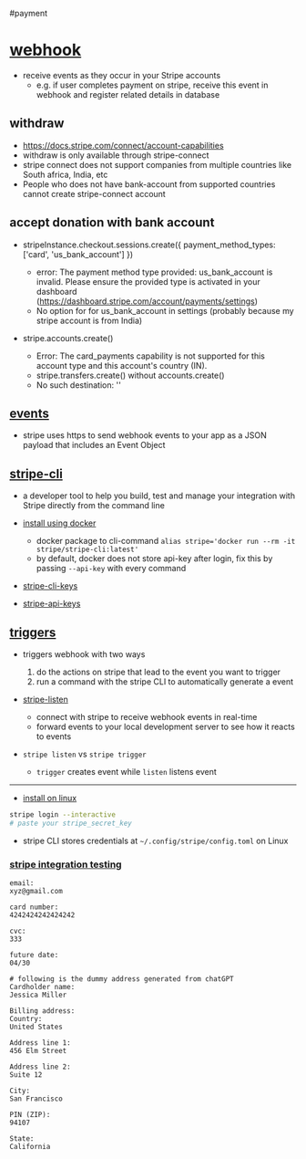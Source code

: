 #payment
# [webhook](https://docs.stripe.com/webhooks)

- receive events as they occur in your Stripe accounts
  - e.g. if user completes payment on stripe, receive this event in webhook and register related details in database

## withdraw

- https://docs.stripe.com/connect/account-capabilities
- withdraw is only available through stripe-connect
- stripe connect does not support companies from multiple countries like South africa, India, etc
- People who does not have bank-account from supported countries cannot create stripe-connect account

## accept donation with bank account

- stripeInstance.checkout.sessions.create({ payment_method_types: ['card', 'us_bank_account'] })

  - error: The payment method type provided: us_bank_account is invalid. Please ensure the provided type is activated in your dashboard (https://dashboard.stripe.com/account/payments/settings)
  - No option for for us_bank_account in settings (probably because my stripe account is from India)

- stripe.accounts.create()
  - Error: The card_payments capability is not supported for this account type and this account's country (IN).
  - stripe.transfers.create() without accounts.create()
  - No such destination: '<account-id>'

## [events](https://docs.stripe.com/api/events)

- stripe uses https to send webhook events to your app as a JSON payload that includes an Event Object

## [stripe-cli](https://docs.stripe.com/stripe-cli)

- a developer tool to help you build, test and manage your integration with Stripe directly from the command line
- [install using docker](https://docs.stripe.com/stripe-cli?install-method=docker)

  - docker package to cli-command `alias stripe='docker run --rm -it stripe/stripe-cli:latest'`
  - by default, docker does not store api-key after login, fix this by passing `--api-key` with every command

- [stripe-cli-keys](https://docs.stripe.com/stripe-cli/keys)
- [stripe-api-keys](https://dashboard.stripe.com/test/apikeys)

## [triggers](https://docs.stripe.com/stripe-cli/triggers)

- triggers webhook with two ways

  1. do the actions on stripe that lead to the event you want to trigger
  2. run a command with the stripe CLI to automatically generate a event

- [stripe-listen](https://github.com/stripe/stripe-cli/wiki/listen-command)

  - connect with stripe to receive webhook events in real-time
  - forward events to your local development server to see how it reacts to events

- `stripe listen` vs `stripe trigger`
  - `trigger` creates event while `listen` listens event

---

- [install on linux](https://docs.stripe.com/stripe-cli?install-method=linux)

```bash
stripe login --interactive
# paste your stripe_secret_key
```

- stripe CLI stores credentials at `~/.config/stripe/config.toml` on Linux

### [stripe integration testing](https://docs.stripe.com/testing#cards)

```text
email:
xyz@gmail.com

card number:
4242424242424242

cvc:
333

future date:
04/30

# following is the dummy address generated from chatGPT
Cardholder name:
Jessica Miller

Billing address:
Country:
United States

Address line 1:
456 Elm Street

Address line 2:
Suite 12

City:
San Francisco

PIN (ZIP):
94107

State:
California
```
